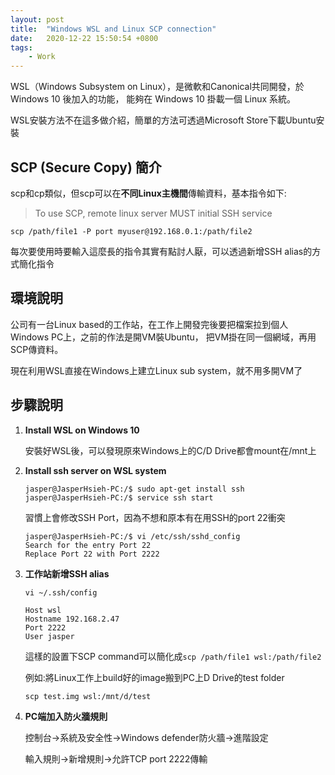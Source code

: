 ```yaml
---
layout: post
title:  "Windows WSL and Linux SCP connection"
date:   2020-12-22 15:50:54 +0800
tags:
    - Work
---
```


WSL（Windows Subsystem on Linux），是微軟和Canonical共同開發，於 Windows 10 後加入的功能，
能夠在 Windows 10 掛載一個 Linux 系統。

WSL安裝方法不在這多做介紹，簡單的方法可透過Microsoft Store下載Ubuntu安裝

## SCP (Secure Copy) 簡介

scp和cp類似，但scp可以在**不同Linux主機間**傳輸資料，基本指令如下:

> To use SCP, remote linux server MUST initial SSH service

```console
scp /path/file1 -P port myuser@192.168.0.1:/path/file2
```

每次要使用時要輸入這麼長的指令其實有點討人厭，可以透過新增SSH alias的方式簡化指令

## 環境說明

公司有一台Linux based的工作站，在工作上開發完後要把檔案拉到個人Windows PC上，之前的作法是開VM裝Ubuntu，
把VM掛在同一個網域，再用SCP傳資料。

現在利用WSL直接在Windows上建立Linux sub system，就不用多開VM了

## 步驟說明

1. **Install WSL on Windows 10**

    安裝好WSL後，可以發現原來Windows上的C/D Drive都會mount在/mnt上

2. **Install ssh server on WSL system**

    ```console
    jasper@JasperHsieh-PC:/$ sudo apt-get install ssh
    jasper@JasperHsieh-PC:/$ service ssh start
    ```

    習慣上會修改SSH Port，因為不想和原本有在用SSH的port 22衝突

    ```console
    jasper@JasperHsieh-PC:/$ vi /etc/ssh/sshd_config
    Search for the entry Port 22
    Replace Port 22 with Port 2222
    ```

3. **工作站新增SSH alias**

    ```console
    vi ~/.ssh/config
    ```

    ```console
    Host wsl
    Hostname 192.168.2.47
    Port 2222
    User jasper
    ```

    這樣的設置下SCP command可以簡化成```scp /path/file1 wsl:/path/file2```

    例如:將Linux工作上build好的image搬到PC上D Drive的test folder

    ```console
    scp test.img wsl:/mnt/d/test
    ```

4. **PC端加入防火牆規則**

    控制台->系統及安全性->Windows defender防火牆->進階設定

    輸入規則->新增規則->允許TCP port 2222傳輸
